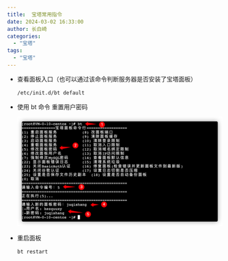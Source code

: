 ```yaml
---
title:  宝塔常用指令
date: 2024-03-02 16:33:00
author: 长白崎
categories:
  - "宝塔"
tags:
  - "宝塔"
---
```




* 查看面板入口（也可以通过该命令判断服务器是否安装了宝塔面板）

  ```sh
  /etc/init.d/bt default
  ```

  

* 使用 bt 命令 重置用户密码

  ![f39a46610138cf74d3687a6cf8be9f20](./宝塔常用指令/images/f39a46610138cf74d3687a6cf8be9f20.png)

* 重启面板

  ```sh
  bt restart
  ```

  
